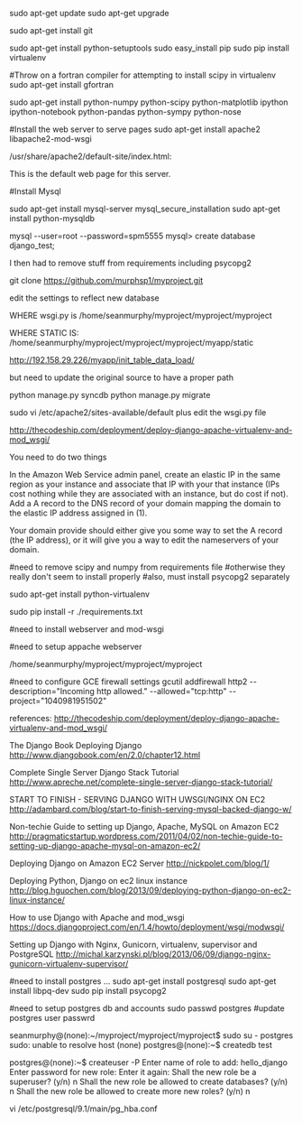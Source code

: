 sudo apt-get update
sudo apt-get upgrade

sudo apt-get install git

sudo apt-get install python-setuptools
sudo easy_install pip
sudo pip install virtualenv

#Throw on a fortran compiler for attempting to install scipy in virtualenv
sudo apt-get install gfortran

sudo apt-get install python-numpy python-scipy python-matplotlib ipython ipython-notebook python-pandas python-sympy python-nose



#Install the web server to serve pages
sudo apt-get install apache2 libapache2-mod-wsgi



/usr/share/apache2/default-site/index.html:<p>This is the default web page for this server.</p>


#Install Mysql

sudo apt-get install mysql-server
mysql_secure_installation
sudo apt-get install python-mysqldb

mysql --user=root --password=spm5555
mysql> create database django_test;

I then had to remove stuff from requirements including psycopg2


git clone https://github.com/murphsp1/myproject.git

edit the settings to reflect new database


WHERE wsgi.py is
/home/seanmurphy/myproject/myproject/myproject

WHERE STATIC IS:
/home/seanmurphy/myproject/myproject/myproject/myapp/static


http://192.158.29.226/myapp/init_table_data_load/

but need to update the original source to have a proper path


python manage.py syncdb
python manage.py migrate



sudo vi /etc/apache2/sites-available/default
plus edit the wsgi.py file

http://thecodeship.com/deployment/deploy-django-apache-virtualenv-and-mod_wsgi/



You need to do two things

In the Amazon Web Service admin panel, create an elastic IP in the same region as your instance and associate that IP with your that instance (IPs cost nothing while they are associated with an instance, but do cost if not).
Add a A record to the DNS record of your domain mapping the domain to the elastic IP address assigned in (1). 

Your domain provide should either give you some way to set the A record (the IP address), or it will give you a way to edit the nameservers of your domain.








#need to remove scipy and numpy from requirements file
#otherwise they really don't seem to install properly
#also, must install psycopg2 separately

sudo apt-get install python-virtualenv


sudo pip install -r ./requirements.txt 


#need to install webserver and mod-wsgi



#need to setup appache webserver


/home/seanmurphy/myproject/myproject/myproject

#need to configure GCE firewall settings
gcutil addfirewall http2 --description="Incoming http allowed." --allowed="tcp:http" --project="1040981951502"




references:
http://thecodeship.com/deployment/deploy-django-apache-virtualenv-and-mod_wsgi/


The Django Book
Deploying Django
http://www.djangobook.com/en/2.0/chapter12.html



Complete Single Server Django Stack Tutorial
http://www.apreche.net/complete-single-server-django-stack-tutorial/

START TO FINISH - SERVING DJANGO WITH UWSGI/NGINX ON EC2
http://adambard.com/blog/start-to-finish-serving-mysql-backed-django-w/

Non-techie Guide to setting up Django, Apache, MySQL on Amazon EC2
http://pragmaticstartup.wordpress.com/2011/04/02/non-techie-guide-to-setting-up-django-apache-mysql-on-amazon-ec2/

Deploying Django on Amazon EC2 Server
http://nickpolet.com/blog/1/

Deploying Python, Django on ec2 linux instance
http://blog.hguochen.com/blog/2013/09/deploying-python-django-on-ec2-linux-instance/

How to use Django with Apache and mod_wsgi
https://docs.djangoproject.com/en/1.4/howto/deployment/wsgi/modwsgi/


Setting up Django with Nginx, Gunicorn, virtualenv, supervisor and PostgreSQL
http://michal.karzynski.pl/blog/2013/06/09/django-nginx-gunicorn-virtualenv-supervisor/


#need to install postgres ...
sudo apt-get install postgresql
sudo apt-get install libpq-dev
sudo pip install psycopg2

#need to setup postgres db and accounts
sudo passwd postgres   #update postgres user passwrd

seanmurphy@(none):~/myproject/myproject/myproject$ sudo su - postgres
sudo: unable to resolve host (none)
postgres@(none):~$ createdb test

postgres@(none):~$ createuser -P
Enter name of role to add: hello_django
Enter password for new role: 
Enter it again: 
Shall the new role be a superuser? (y/n) n
Shall the new role be allowed to create databases? (y/n) n
Shall the new role be allowed to create more new roles? (y/n) n

vi /etc/postgresql/9.1/main/pg_hba.conf

